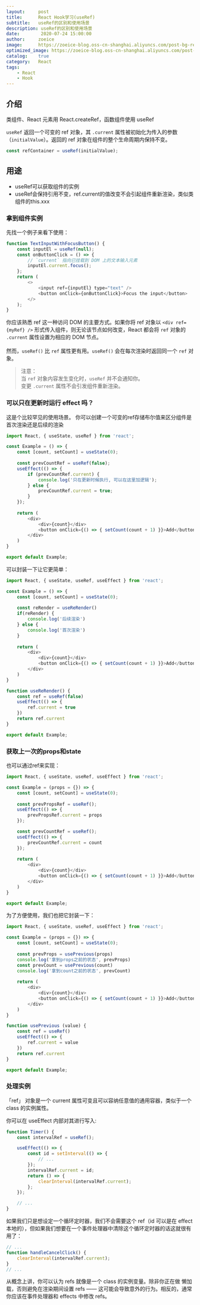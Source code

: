 ```yaml
---
layout:     post
title:      React Hook学习(useRef)
subtitle:   useRef的区别和使用场景
description: useRef的区别和使用场景
date:        2020-07-24 15:00:00
author:     zoeice
image:      https://zoeice-blog.oss-cn-shanghai.aliyuncs.com/post-bg-react.jpg
optimized_image: https://zoeice-blog.oss-cn-shanghai.aliyuncs.com/post-bg-react.jpg?x-oss-process=image/resize,w_380
catalog:    true
category:   React
tags:
    - React
    - Hook
---
```


## 介绍
类组件、React 元素用 React.createRef，函数组件使用 useRef

`useRef` 返回一个可变的 ref 对象，其 `.current` 属性被初始化为传入的参数（`initialValue`）。返回的 ref 对象在组件的整个生命周期内保持不变。

```js
const refContainer = useRef(initialValue);
```

## 用途
- useRef可以获取组件的实例
- useRef会保持引用不变，ref.current的值改变不会引起组件重新渲染，类似类组件的this.xxx

### 拿到组件实例
先找一个例子来看下使用：
```js
function TextInputWithFocusButton() {
    const inputEl = useRef(null);
    const onButtonClick = () => {
        // `current` 指向已挂载到 DOM 上的文本输入元素
        inputEl.current.focus();
    };
    return (
        <>
            <input ref={inputEl} type="text" />
            <button onClick={onButtonClick}>Focus the input</button>
        </>
    );
}
```

你应该熟悉 ref 这一种访问 DOM 的主要方式。如果你将 ref 对象以 `<div ref={myRef} />` 形式传入组件，则无论该节点如何改变，React 都会将 `ref` 对象的 `.current` 属性设置为相应的 DOM 节点。<br><br>
然而，`useRef()` 比 `ref` 属性更有用。`useRef()` 会在每次渲染时返回同一个 `ref` 对象。

>注意：<br>当 `ref` 对象内容发生变化时，`useRef` 并不会通知你。<br>变更 `.current` 属性不会引发组件重新渲染。


### 可以只在更新时运行 effect 吗？
这是个比较罕见的使用场景。
你可以创建一个可变的ref存储布尔值来区分组件是首次渲染还是后续的渲染
```js
import React, { useState, useRef } from 'react';

const Example = () => {
    const [count, setCount] = useState(0);
  
    const prevCountRef = useRef(false);
    useEffect(() => {
        if (prevCountRef.current) {
            console.log('只在更新时候执行, 可以在这里加逻辑');
        } else {
            prevCountRef.current = true;
        }
    });
  
    return (
        <div>
            <div>{count}</div>
            <button onClick={() => { setCount(count + 1) }}>Add</button>
        </div>
    )
}

export default Example;
```

可以封装一下让它更简单：
```js
import React, { useState, useRef, useEffect } from 'react';

const Example = () => {
    const [count, setCount] = useState(0);
  
    const reRender = useReRender()
    if(reRender) {
        console.log('后续渲染')
    } else {
        console.log('首次渲染')
    }
  
    return (
        <div>
            <div>{count}</div>
            <button onClick={() => { setCount(count + 1) }}>Add</button>
        </div>
    )
}

function useReRender() {
    const ref = useRef(false)
    useEffect(() => {
        ref.current = true
    })
    return ref.current
}

export default Example;
```

### 获取上一次的props和state
也可以通过ref来实现：
```js
import React, { useState, useRef, useEffect } from 'react';

const Example = (props = {}) => {
    const [count, setCount] = useState(0);
  
    const prevPropsRef = useRef();
    useEffect(() => {
        prevPropsRef.current = props
    });

    const prevCountRef = useRef();
    useEffect(() => {
        prevCountRef.current = count
    });
  
    return (
        <div>
            <div>{count}</div>
            <button onClick={() => { setCount(count + 1) }}>Add</button>
        </div>
    )
}

export default Example;
```

为了方便使用，我们也把它封装一下：
```js
import React, { useState, useRef, useEffect } from 'react';

const Example = (props = {}) => {
    const [count, setCount] = useState(0);
  
    const prevProps = usePrevious(props)
    console.log('拿到props之前的状态', prevProps)
    const prevCount = usePrevious(count)
    console.log('拿到count之前的状态', prevCount)
  
    return (
        <div>
            <div>{count}</div>
            <button onClick={() => { setCount(count + 1) }}>Add</button>
        </div>
    )
}

function usePrevious (value) {
    const ref = useRef()
    useEffect(() => {
        ref.current = value
    })
    return ref.current
}

export default Example;
```

### 处理实例
「ref」 对象是一个 current 属性可变且可以容纳任意值的通用容器，类似于一个 class 的实例属性。

你可以在 useEffect 内部对其进行写入:
```js
function Timer() {
    const intervalRef = useRef();

    useEffect(() => {
        const id = setInterval(() => {
            // ...
        });
        intervalRef.current = id;
        return () => {
            clearInterval(intervalRef.current);
        };
    });

    // ...
}
```

如果我们只是想设定一个循环定时器，我们不会需要这个 ref（id 可以是在 effect 本地的），但如果我们想要在一个事件处理器中清除这个循环定时器的话这就很有用了：

```js
// ...
function handleCancelClick() {
    clearInterval(intervalRef.current);
}
// ...
```

从概念上讲，你可以认为 refs 就像是一个 class 的实例变量。除非你正在做 懒加载，否则避免在渲染期间设置 refs —— 这可能会导致意外的行为。相反的，通常你应该在事件处理器和 effects 中修改 refs。
